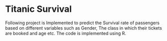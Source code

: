 # Titanic Survival
Following project is Implemented to predict the Survival rate of passengers based on different variables such as Gender, The class in which their tickets are booked and age etc. The code is implemented using R. 


